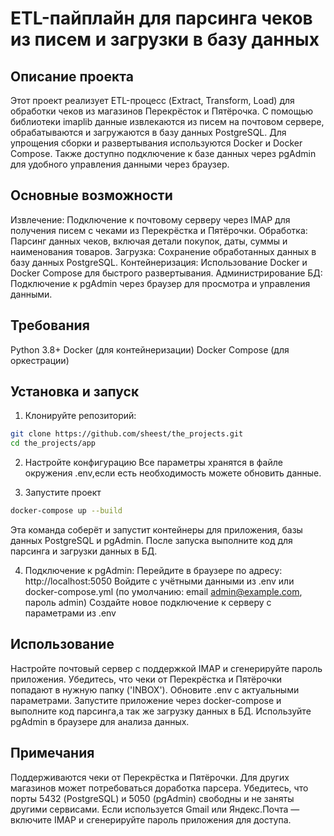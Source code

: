 # ETL-пайплайн для парсинга чеков из писем и загрузки в базу данных

## Описание проекта
Этот проект реализует ETL-процесс (Extract, Transform, Load) для обработки чеков из магазинов Перекрёсток и Пятёрочка.
С помощью библиотеки imaplib данные извлекаются из писем на почтовом сервере, обрабатываются и загружаются в базу данных PostgreSQL.
Для упрощения сборки и развертывания используются Docker и Docker Compose. 
Также доступно подключение к базе данных через pgAdmin для удобного управления данными через браузер.

## Основные возможности
Извлечение: Подключение к почтовому серверу через IMAP для получения писем с чеками из Перекрёстка и Пятёрочки.
Обработка: Парсинг данных чеков, включая детали покупок, даты, суммы и наименования товаров.
Загрузка: Сохранение обработанных данных в базу данных PostgreSQL.
Контейнеризация: Использование Docker и Docker Compose для быстрого развертывания.
Администрирование БД: Подключение к pgAdmin через браузер для просмотра и управления данными.

## Требования
Python 3.8+
Docker (для контейнеризации)
Docker Compose (для оркестрации)

## Установка и запуск
1. Клонируйте репозиторий:
``` bash
git clone https://github.com/sheest/the_projects.git
cd the_projects/app
```
2. Настройте конфигурацию
Все параметры хранятся в файле окружения .env,если есть необходимость можете обновить данные.

3. Запустите проект
```bash
docker-compose up --build
```
Эта команда соберёт и запустит контейнеры для приложения, базы данных PostgreSQL и pgAdmin. 
После запуска выполните код для парсинга и загрузки данных в БД.

4. Подключение к pgAdmin:
Перейдите в браузере по адресу: http://localhost:5050
Войдите с учётными данными из .env или docker-compose.yml (по умолчанию: email admin@example.com, пароль admin)
Создайте новое подключение к серверу с параметрами из .env

## Использование
Настройте почтовый сервер с поддержкой IMAP и сгенерируйте пароль приложения.
Убедитесь, что чеки от Перекрёстка и Пятёрочки попадают в нужную папку ('INBOX').
Обновите .env с актуальными параметрами.
Запустите приложение через docker-compose и выполните код парсинга,а так же загрузку данных в БД.
Используйте pgAdmin в браузере для анализа данных.

## Примечания
Поддерживаются чеки от Перекрёстка и Пятёрочки. Для других магазинов может потребоваться доработка парсера.
Убедитесь, что порты 5432 (PostgreSQL) и 5050 (pgAdmin) свободны и не заняты другими сервисами.
Если используется Gmail или Яндекс.Почта — включите IMAP и сгенерируйте пароль приложения для доступа.




